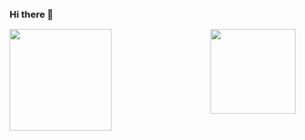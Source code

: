 ### Hi there 👋

<div>
  
  <img  height="180em" src="https://github-readme-stats.vercel.app/api?username=Wendssantana&show_icons=true&theme=dark&include_all_commits=true&count_private=true"/>
  <img align="right" height="150em" src="https://github-readme-stats.vercel.app/api/top-langs/?username=Wendssantana&layout=compact&langs_count=16&theme=dark"/>
</div>
